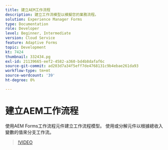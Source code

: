 ```yaml
---
title: 建立AEM工作流程
description: 建立工作流模型以模擬您的業務流程。
solution: Experience Manager Forms
type: Documentation
role: Developer
level: Beginner, Intermediate
version: Cloud Service
feature: Adaptive Forms
topic: Development
kt: 7424
thumbnail: 332434.pg
exl-id: 21139665-eef2-4582-a360-bd4b8dafaf6c
source-git-commit: ad203d7a34f5eff7de4768131c9b4ebae261da93
workflow-type: tm+mt
source-wordcount: '39'
ht-degree: 0%

---
```


# 建立AEM工作流程

使用AEM Forms工作流程元件建立工作流程模型。 使用或分解元件以根據總收入變數的值來分支工作流。

>[!VIDEO](https://video.tv.adobe.com/v/332434?quality=12&learn=on)
